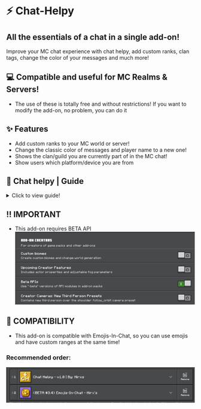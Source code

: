 # ⚡ Chat-Helpy
All the essentials of a chat in a single add-on!
--- 
Improve your MC chat experience with chat helpy, add custom ranks, clan tags, change the color of your messages and much more!

## 💻 Compatible and useful for MC Realms & Servers!
- The use of these is totally free and without restrictions! If you want to modify the add-on, no problem, you can do it

## ✨ Features
- Add custom ranks to your MC world or server!
- Change the classic color of messages and player name to a new one!
- Shows the clan/guild you are currently part of in the MC chat!
- Show users which platform/device you are from

## 📄 Chat helpy | Guide
<details>
<summary>Click to view guide!</summary>

> **How to make ranks:**
- `/tag (player name) add "rank:(rank name)"`
   - Example preview:
   - ![](/ranks.png)

> **How to make guild/clan tag:**
- `/tag (player name) add "guild:§e(clan/guild name)"`
   - Example preview:
   - ![](/clan_rank.png)

> **How to change player name color:**
- `/tag (player name) add "color:(Write a mc vanilla text color here (Example: §a) )"`
   - Example preview:
   - ![](/player_name_color.png)

> **How to change player messages color:**
- `/tag (player name) add "message:(Write a mc vanilla text color here (Example: §a) )"`
   - Example preview:
   - ![](/message_color.png)
</details>

## ‼️ IMPORTANT
- This add-on requires BETA API
![](/experiments.png)

## 🔗 COMPATIBILITY
- This add-on is compatible with Emojis-In-Chat, so you can use emojis and have custom ranges at the same time!
### Recommended order:
![](order_emoji.webp)
